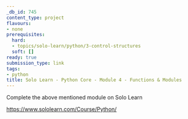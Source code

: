 ```yaml
---
_db_id: 745
content_type: project
flavours:
- none
prerequisites:
  hard:
  - topics/solo-learn/python/3-control-structures
  soft: []
ready: true
submission_type: link
tags:
- python
title: Solo Learn - Python Core - Module 4 - Functions & Modules
---
```


Complete the above mentioned module on Solo Learn

https://www.sololearn.com/Course/Python/